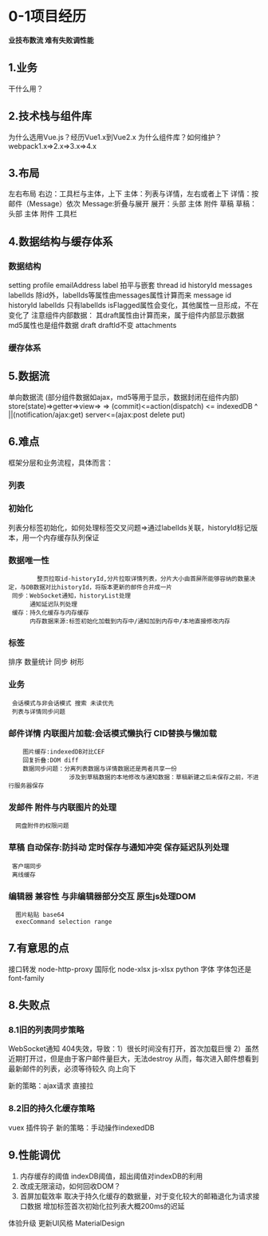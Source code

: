 # 0-1项目经历 #
**业技布数流 难有失败调性能**

## 1.业务 ##
  干什么用？

## 2.技术栈与组件库 ##
  为什么选用Vue.js？经历Vue1.x到Vue2.x
  为什么组件库？如何维护？
  webpack1.x=>2.x=>3.x=>4.x

## 3.布局 ##
  左右布局
  右边：工具栏与主体，上下
  主体：列表与详情，左右或者上下
  详情：按邮件（Message）依次
  Message:折叠与展开
  展开：头部 主体 附件 草稿
  草稿：头部 主体 附件 工具栏

## 4.数据结构与缓存体系 ##
### 数据结构 ###
  setting
  profile emailAddress
  label 拍平与嵌套
  thread id historyId messages labelIds
         除id外，labelIds等属性由messages属性计算而来
  message id historyId labelIds
          只有labelIds isFlagged属性会变化，其他属性一旦形成，不在变化了
          注意组件内部数据：
          其draft属性由计算而来，属于组件内部显示数据
          md5属性也是组件数据
  draft draftId不变
  attachments
### 缓存体系 ###

## 5.数据流 ##
单向数据流
                    (部分组件数据如ajax，md5等用于显示，数据封闭在组件内部)
  store(state)=>getter=>view=>
                                  =>
       (commit)<=action(dispatch) <= indexedDB
                  ^
                  ||(notification/ajax:get)
              server<=(ajax:post delete put)

## 6.难点 ##
框架分层和业务流程，具体而言：
### 列表  ###
### 初始化 ###
列表分标签初始化，如何处理标签交叉问题=>通过labelIds关联，historyId标记版本，用一个内存缓存队列保证
### 数据唯一性 ###
            整页拉取id-historyId,分片拉取详情列表，分片大小由首屏所能够容纳的数量决定，与DB数据对比historyId，将版本更新的邮件合并成一片
     同步：WebSocket通知，historyList处理
          通知延迟队列处理
     缓存：持久化缓存与内存缓存
          内存数据来源:标签初始化加载到内存中/通知加到内存中/本地直接修改内存
### 标签  ###
排序 数量统计 同步 树形
### 业务 ### 
     会话模式与非会话模式 搜索 未读优先
     列表与详情同步问题
### 邮件详情 内联图片加载:会话模式懒执行 CID替换与懒加载 ###
        图片缓存:indexedDB对比CEF
        回复折叠:DOM diff
        数据同步问题：分离列表数据与详情数据还是两者共享一份
                     涉及到草稿数据的本地修改与通知数据：草稿新建之后未保存之前，不进行服务器保存
### 发邮件 附件与内联图片的处理 ###
      网盘附件的权限问题
### 草稿 自动保存:防抖动 定时保存与通知冲突 保存延迟队列处理 ###
     客户端同步
     离线缓存
### 编辑器 兼容性 与非编辑器部分交互 原生js处理DOM ###
      图片粘贴 base64
      execCommand selection range

## 7.有意思的点 ##
接口转发 node-http-proxy
国际化 node-xlsx js-xlsx python
字体 字体包还是font-family

## 8.失败点 ##
### 8.1旧的列表同步策略 ###
WebSocket通知
404失效，导致：1）很长时间没有打开，首次加载巨慢 2）虽然近期打开过，但是由于客户邮件量巨大，无法destroy
        从而，每次进入邮件想看到最新邮件的列表，必须等待较久
向上向下

新的策略：ajax请求 直接拉
### 8.2旧的持久化缓存策略 ###
vuex 插件钩子
新的策略：手动操作indexedDB

## 9.性能调优 ##
1. 内存缓存的阈值
indexDB阈值，超出阈值对indexDB的利用
2. 改成无限滚动，如何回收DOM？
3. 首屏加载效率
取决于持久化缓存的数据量，对于变化较大的邮箱退化为请求接口数据
            增加标签首次初始化拉列表大概200ms的迟延



体验升级
更新UI风格 MaterialDesign
